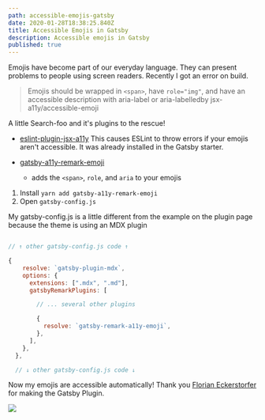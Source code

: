 ```yaml
---
path: accessible-emojis-gatsby
date: 2020-01-28T18:38:25.840Z
title: Accessible Emojis in Gatsby
description: Accessible emojis in Gatsby
published: true
---
```


Emojis have become part of our everyday language. They can present problems to people using screen readers. Recently I got an error on build.

> Emojis should be wrapped in `<span>`, have `role="img"`, and have an accessible description with aria-label or aria-labelledby  jsx-a11y/accessible-emoji

A little Search-foo and it's plugins to the rescue!

* [eslint-plugin-jsx-a11y](https://github.com/evcohen/eslint-plugin-jsx-a11y/blob/master/docs/rules/accessible-emoji.md)
  This causes ESLint to throw errors if your emojis aren't accessible.  It was already installed in the Gatsby starter.

* [gatsby-a11y-remark-emoji](https://florian.ec/blog/gatsby-a11y-remark-emoji/)
  * adds the `<span>`, `role`, and `aria` to your emojis

1. Install `yarn add gatsby-a11y-remark-emoji` 
2. Open `gatsby-config.js`

My gatsby-config.js is a little different from the example on the plugin page because the theme is using an MDX plugin


```js

// ↑ other gatsby-config.js code ↑

{
    resolve: `gatsby-plugin-mdx`,
    options: {
      extensions: [".mdx", ".md"],
      gatsbyRemarkPlugins: [

        // ... several other plugins

        {
          resolve: `gatsby-remark-a11y-emoji`,
        },
      ],
    },
  },

  // ↓ other gatsby-config.js code ↓

```

Now my emojis are accessible automatically! Thank you [Florian Eckerstorfer](https://florian.ec/about/) for making the Gatsby Plugin.

![](https://res.cloudinary.com/jastuccio/image/upload/v1580240870/blog/accessible-emojis.png)
